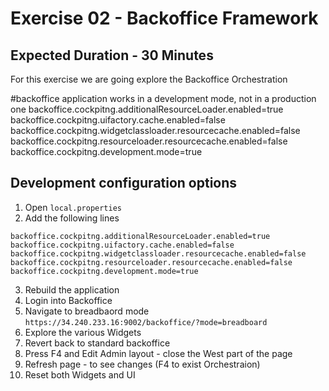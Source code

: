 # Exercise 02 - Backoffice Framework
## Expected Duration - 30 Minutes

For this exercise we are going explore the Backoffice Orchestration

#backoffice application works in a development mode, not in a production one
backoffice.cockpitng.additionalResourceLoader.enabled=true
backoffice.cockpitng.uifactory.cache.enabled=false
backoffice.cockpitng.widgetclassloader.resourcecache.enabled=false
backoffice.cockpitng.resourceloader.resourcecache.enabled=false
backoffice.cockpitng.development.mode=true



## Development configuration options


1. Open ``local.properties``
2. Add the following lines
```
backoffice.cockpitng.additionalResourceLoader.enabled=true
backoffice.cockpitng.uifactory.cache.enabled=false
backoffice.cockpitng.widgetclassloader.resourcecache.enabled=false
backoffice.cockpitng.resourceloader.resourcecache.enabled=false
backoffice.cockpitng.development.mode=true
```

3. Rebuild the application
4. Login into Backoffice
5. Navigate to breadbaord mode ``https://34.240.233.16:9002/backoffice/?mode=breadboard``
6. Explore the various Widgets
7. Revert back to standard backoffice
8. Press F4 and Edit Admin layout - close the West part of the page
9. Refresh page - to see changes (F4 to exist Orchestraion)
10. Reset both Widgets and UI
